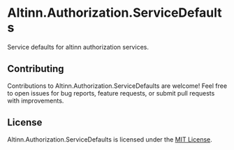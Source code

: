 # Altinn.Authorization.ServiceDefaults

Service defaults for altinn authorization services.

## Contributing

Contributions to Altinn.Authorization.ServiceDefaults are welcome! Feel free to open issues for bug reports, feature requests, or submit pull requests with improvements.

## License

Altinn.Authorization.ServiceDefaults is licensed under the [MIT License](LICENSE).
